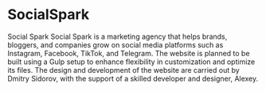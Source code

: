 # SocialSpark

Social Spark
Social Spark is a marketing agency that helps brands, bloggers, and companies grow on social media platforms such as Instagram, Facebook, TikTok, and Telegram. The website is planned to be built using a Gulp setup to enhance flexibility in customization and optimize its files. The design and development of the website are carried out by Dmitry Sidorov, with the support of a skilled developer and designer, Alexey.
